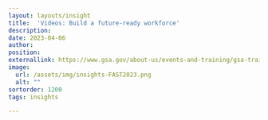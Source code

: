```yaml
---
layout: layouts/insight
title:  'Videos: Build a future-ready workforce'
description: 
date: 2023-04-06
author:
position:
externallink: https://www.gsa.gov/about-us/events-and-training/gsa-training-programs/fast-overview/build-a-futureready-workforce-resource-page
image: 
  url: /assets/img/insights-FAST2023.png
  alt: ""
sortorder: 1200
tags: insights

---
```


